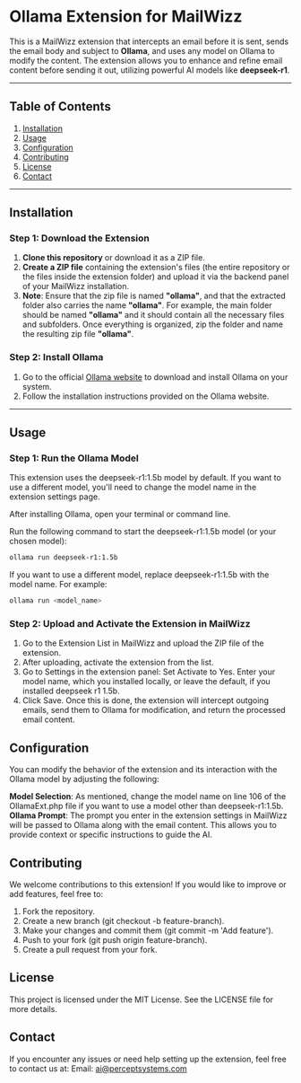 # Ollama Extension for MailWizz

This is a MailWizz extension that intercepts an email before it is sent, sends the email body and subject to **Ollama**, and uses any model on Ollama to modify the content. The extension allows you to enhance and refine email content before sending it out, utilizing powerful AI models like **deepseek-r1**.

---

## Table of Contents
1. [Installation](#installation)
2. [Usage](#usage)
3. [Configuration](#configuration)
4. [Contributing](#contributing)
5. [License](#license)
6. [Contact](#contact)

---
## Installation

### Step 1: Download the Extension
1. **Clone this repository** or download it as a ZIP file.
2. **Create a ZIP file** containing the extension's files (the entire repository or the files inside the extension folder) and upload it via the backend panel of your MailWizz installation.
3. **Note**: Ensure that the zip file is named **"ollama"**, and that the extracted folder also carries the name **"ollama"**. For example, the main folder should be named **"ollama"** and it should contain all the necessary files and subfolders. Once everything is organized, zip the folder and name the resulting zip file **"ollama"**.

### Step 2: Install Ollama
1. Go to the official [Ollama website](https://ollama.com/download) to download and install Ollama on your system.
2. Follow the installation instructions provided on the Ollama website.

---
## Usage
### Step 1: Run the Ollama Model
This extension uses the deepseek-r1:1.5b model by default. If you want to use a different model, you'll need to change the model name in the extension settings page.

After installing Ollama, open your terminal or command line.

Run the following command to start the deepseek-r1:1.5b model (or your chosen model):

```bash
ollama run deepseek-r1:1.5b
```
If you want to use a different model, replace deepseek-r1:1.5b with the model name. For example:

```bash
ollama run <model_name>
```
### Step 2: Upload and Activate the Extension in MailWizz
1. Go to the Extension List in MailWizz and upload the ZIP file of the extension.
2. After uploading, activate the extension from the list.
3. Go to Settings in the extension panel:
   Set Activate to Yes.
   Enter your model name, which you installed locally, or leave the default, if you installed deepseek r1 1.5b.
4. Click Save.
Once this is done, the extension will intercept outgoing emails, send them to Ollama for modification, and return the processed email content.

## Configuration
You can modify the behavior of the extension and its interaction with the Ollama model by adjusting the following:

   **Model Selection**: As mentioned, change the model name on line 106 of the OllamaExt.php file if you want to use a model other than deepseek-r1:1.5b.
   **Ollama Prompt**: The prompt you enter in the extension settings in MailWizz will be passed to Ollama along with the email content. This allows you to provide context or specific instructions to guide the AI.

## Contributing
We welcome contributions to this extension! If you would like to improve or add features, feel free to:

1. Fork the repository.
2. Create a new branch (git checkout -b feature-branch).
3. Make your changes and commit them (git commit -m 'Add feature').
4. Push to your fork (git push origin feature-branch).
5. Create a pull request from your fork.

## License
This project is licensed under the MIT License. See the LICENSE file for more details.

## Contact
If you encounter any issues or need help setting up the extension, feel free to contact us at:
Email: ai@perceptsystems.com
